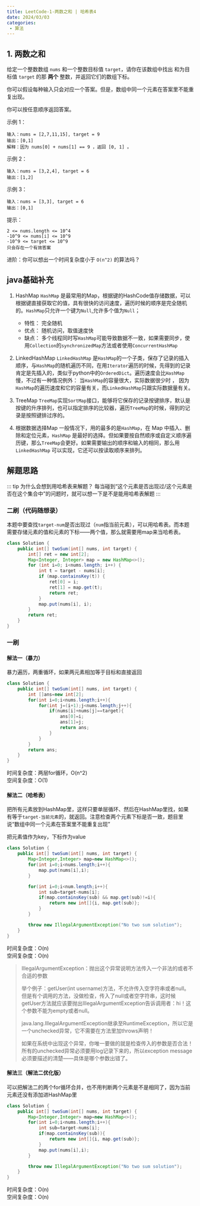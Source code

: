 ```yaml
---
title: LeetCode-1-两数之和 | 哈希表4
date: 2024/03/03
categories:
 - 算法
---
```

## 1. 两数之和
给定一个整数数组 `nums` 和一个整数目标值 `target`，请你在该数组中找出 和为目标值 `target`  的那 <b>两个</b> 整数，并返回它们的数组下标。

你可以假设每种输入只会对应一个答案。但是，数组中同一个元素在答案里不能重复出现。

你可以按任意顺序返回答案。

示例 1：
```
输入：nums = [2,7,11,15], target = 9
输出：[0,1]
解释：因为 nums[0] + nums[1] == 9 ，返回 [0, 1] 。
```
示例 2：
```
输入：nums = [3,2,4], target = 6
输出：[1,2]
```
示例 3：
```
输入：nums = [3,3], target = 6
输出：[0,1]
```

提示：
```
2 <= nums.length <= 10^4
-10^9 <= nums[i] <= 10^9
-10^9 <= target <= 10^9
只会存在一个有效答案
```

进阶：你可以想出一个时间复杂度小于 `O(n^2)` 的算法吗？

## java基础补充
1. HashMap
    `HashMap` 是最常用的Map，根据键的HashCode值存储数据，可以根据键直接获取它的值，具有很快的访问速度，遍历时候的顺序是完全随机的。`HashMap`只允许一个键为`Null`,允许多个值为`Null`；

    - 特性： 完全随机
    - 优点： 随机访问，取值速度快
    - 缺点： 多个线程同时写`HashMap`可能导致数据不一致，如果需要同步，使用`Collection`的`synchronizedMap`方法或者使用`ConcurrentHashMap`

2. LinkedHashMap
    `LinkedHashMap` 是`HashMap`的一个子类，保存了记录的插入顺序，与`HashMap`的随机遍历不同，在用`Iterator`遍历的时候，先得到的记录肯定是先插入的，类似于python中的`OrderedDict`。遍历速度会比`HashMap`慢，不过有一种情况例外： 当`HashMap`的容量很大，实际数据很少时 ， 因为`HashMap`的遍历速度和它的容量有关，而`LinkedHashMap`只跟实际数据量有关。

3. TreeMap
    `TreeMap`实现`SortMap`接口，能够将它保存的记录按键排序，默认是按键的升序排列，也可以指定排序的比较器，遍历`TreeMap`的时候，得到的记录是按照键排过序的。

4. 根据数据选择Map
    一般情况下，用的最多的是`HashMap`，在 Map 中插入、删除和定位元素，`HashMap` 是最好的选择。但如果要按自然顺序或自定义顺序遍历键，那么`TreeMap`会更好。如果需要输出的顺序和输入的相同，那么用 `LinkedHashMap` 可以实现，它还可以按读取顺序来排列。

## 解题思路
::: tip 为什么会想到用哈希表来解题？
每当碰到“这个元素是否出现过/这个元素是否在这个集合中”的问题时，就可以想一下是不是能用哈希表解题
:::

### 二刷（代码随想录）
本题中要查找`target-num`是否出现过（`num`指当前元素），可以用哈希表。而本题需要存储元素的值和元素的下标——两个值，那么就需要用map来当哈希表。

```java
class Solution {
    public int[] twoSum(int[] nums, int target) {
        int[] ret = new int[2];
        Map<Integer, Integer> map = new HashMap<>();
        for (int i=0; i<nums.length; i++) {
            int t = target - nums[i];
            if (map.containsKey(t)) {
                ret[0] = i;
                ret[1] = map.get(t);
                return ret;
            }
            map.put(nums[i], i);
        }
        return ret;
    }
}
```


### 一刷
#### 解法一（暴力）

暴力遍历，两重循环，如果两元素相加等于目标和直接返回
```java
class Solution {
    public int[] twoSum(int[] nums, int target) {
        int []ans=new int[2];
        for(int i=0;i<nums.length;i++){
            for(int j=(i+1);j<nums.length;j++){
                if(nums[i]+nums[j]==target){
                    ans[0]=i;
                    ans[1]=j;
                    return ans;
                }
            }
        }
        return ans;
    }
}
```
时间复杂度：两层for循环，O(n^2)<br/>
空间复杂度：O(1)

#### 解法二（哈希表）

把所有元素放到HashMap里，这样只要单层循环、然后在HashMap里找，如果有等于`target-当前元素`的，就返回。注意检查两个元素下标是否一致，题目里说“数组中同一个元素在答案里不能重复出现”

把元素值作为key，下标作为value

```java
class Solution {
    public int[] twoSum(int[] nums, int target) {
        Map<Integer,Integer> map=new HashMap<>();
        for(int i=0;i<nums.length;i++){
            map.put(nums[i],i);
        }

        for(int i=0;i<num.length;i++){
            int sub=target-nums[i];
            if(map.containsKey(sub) && map.get(sub)!=i){
                return new int[]{i, map.get(sub)};
            }
        }

        throw new IllegalArgumentException("No two sum solution");
    }
}
```
时间复杂度：O(n)<br/>
空间复杂度：O(n)

>IllegalArgumentException：抛出这个异常说明方法传入一个非法的或者不合适的参数
>
>举个例子：getUser(int username)方法，不允许传入空字符串或者null。但是有个调用的方法，没做检查，传入了null或者空字符串，这时候getUser方法就应该要抛出IllegalArgumentException告诉调用者：hi！这个参数不能为empty或者null。
>
>java.lang.IllegalArgumentException继承至RuntimeException，所以它是一个unchecked异常，它不需要在方法里加throws声明！
>
>如果在系统中出现这个异常，你唯一要做的就是检查传入的参数是否合法！所有的unchecked异常必须要用log记录下来的，所以exception message必须要描述的清楚——具体是哪个参数出错了。

#### 解法三（解法二优化版）

可以把解法二的两个for循环合并，也不用判断两个元素是不是相同了，因为当前元素还没有添加进HashMap里
```java
class Solution {
    public int[] twoSum(int[] nums, int target) {
        Map<Integer,Integer> map=new HashMap<>();
        for(int i=0;i<nums.length;i++){
            int sub=target-nums[i];
            if(map.containsKey(sub)){
                return new int[]{i, map.get(sub)};
            }
            map.put(nums[i],i);
        }

        throw new IllegalArgumentException("No two sum solution");
    }
}
```
时间复杂度：O(n)<br/>
空间复杂度：O(n)